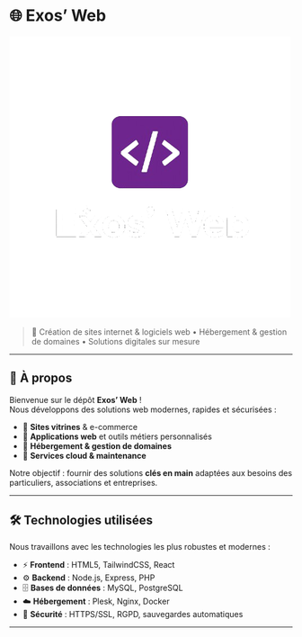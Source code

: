 # 🌐 Exos’ Web

![Logo](Logo_Vertical_Blanc.png)

> 🚀 Création de sites internet & logiciels web • Hébergement & gestion de domaines • Solutions digitales sur mesure

---

## 📌 À propos
Bienvenue sur le dépôt **Exos’ Web** !  
Nous développons des solutions web modernes, rapides et sécurisées :  

- 🔹 **Sites vitrines** & e-commerce  
- 🔹 **Applications web** et outils métiers personnalisés  
- 🔹 **Hébergement & gestion de domaines**  
- 🔹 **Services cloud & maintenance**  

Notre objectif : fournir des solutions **clés en main** adaptées aux besoins des particuliers, associations et entreprises.  

---

## 🛠️ Technologies utilisées
Nous travaillons avec les technologies les plus robustes et modernes :  

- ⚡ **Frontend** : HTML5, TailwindCSS, React  
- ⚙️ **Backend** : Node.js, Express, PHP  
- 🗄️ **Bases de données** : MySQL, PostgreSQL  
- ☁️ **Hébergement** : Plesk, Nginx, Docker  
- 🔐 **Sécurité** : HTTPS/SSL, RGPD, sauvegardes automatiques  

---
